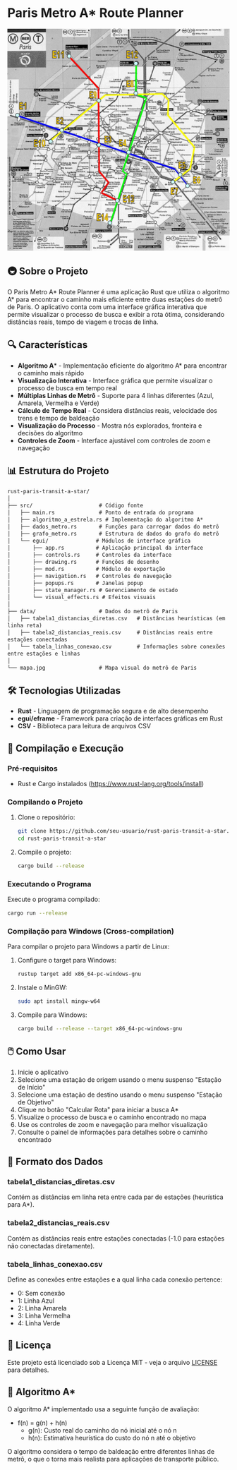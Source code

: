 # Paris Metro A* Route Planner

![Metro Paris Map](./mapa.jpg)

## 🚇 Sobre o Projeto

O Paris Metro A* Route Planner é uma aplicação Rust que utiliza o algoritmo A* para encontrar o caminho mais eficiente entre duas estações do metrô de Paris. O aplicativo conta com uma interface gráfica interativa que permite visualizar o processo de busca e exibir a rota ótima, considerando distâncias reais, tempo de viagem e trocas de linha.

## 🔍 Características

- **Algoritmo A*** - Implementação eficiente do algoritmo A* para encontrar o caminho mais rápido
- **Visualização Interativa** - Interface gráfica que permite visualizar o processo de busca em tempo real
- **Múltiplas Linhas de Metrô** - Suporte para 4 linhas diferentes (Azul, Amarela, Vermelha e Verde)
- **Cálculo de Tempo Real** - Considera distâncias reais, velocidade dos trens e tempo de baldeação
- **Visualização do Processo** - Mostra nós explorados, fronteira e decisões do algoritmo
- **Controles de Zoom** - Interface ajustável com controles de zoom e navegação

## 📊 Estrutura do Projeto

```
rust-paris-transit-a-star/
│
├── src/                     # Código fonte
│   ├── main.rs              # Ponto de entrada do programa
│   ├── algoritmo_a_estrela.rs # Implementação do algoritmo A*
│   ├── dados_metro.rs       # Funções para carregar dados do metrô
│   ├── grafo_metro.rs       # Estrutura de dados do grafo do metrô
│   └── egui/               # Módulos de interface gráfica
│       ├── app.rs          # Aplicação principal da interface
│       ├── controls.rs     # Controles da interface
│       ├── drawing.rs      # Funções de desenho
│       ├── mod.rs          # Módulo de exportação
│       ├── navigation.rs   # Controles de navegação
│       ├── popups.rs       # Janelas popup
│       ├── state_manager.rs # Gerenciamento de estado
│       └── visual_effects.rs # Efeitos visuais
│
├── data/                    # Dados do metrô de Paris
│   ├── tabela1_distancias_diretas.csv   # Distâncias heurísticas (em linha reta)
│   ├── tabela2_distancias_reais.csv     # Distâncias reais entre estações conectadas
│   └── tabela_linhas_conexao.csv        # Informações sobre conexões entre estações e linhas
│
└── mapa.jpg                 # Mapa visual do metrô de Paris
```

## 🛠️ Tecnologias Utilizadas

- **Rust** - Linguagem de programação segura e de alto desempenho
- **egui/eframe** - Framework para criação de interfaces gráficas em Rust
- **CSV** - Biblioteca para leitura de arquivos CSV

## 🚀 Compilação e Execução

### Pré-requisitos

- Rust e Cargo instalados (https://www.rust-lang.org/tools/install)

### Compilando o Projeto

1. Clone o repositório:
   ```bash
   git clone https://github.com/seu-usuario/rust-paris-transit-a-star.git
   cd rust-paris-transit-a-star
   ```

2. Compile o projeto:
   ```bash
   cargo build --release
   ```

### Executando o Programa

Execute o programa compilado:
```bash
cargo run --release
```

### Compilação para Windows (Cross-compilation)

Para compilar o projeto para Windows a partir de Linux:

1. Configure o target para Windows:
   ```bash
   rustup target add x86_64-pc-windows-gnu
   ```

2. Instale o MinGW:
   ```bash
   sudo apt install mingw-w64
   ```

3. Compile para Windows:
   ```bash
   cargo build --release --target x86_64-pc-windows-gnu
   ```

## 🖱️ Como Usar

1. Inicie o aplicativo
2. Selecione uma estação de origem usando o menu suspenso "Estação de Início"
3. Selecione uma estação de destino usando o menu suspenso "Estação de Objetivo"
4. Clique no botão "Calcular Rota" para iniciar a busca A*
5. Visualize o processo de busca e o caminho encontrado no mapa
6. Use os controles de zoom e navegação para melhor visualização
7. Consulte o painel de informações para detalhes sobre o caminho encontrado

## 🧪 Formato dos Dados

### tabela1_distancias_diretas.csv
Contém as distâncias em linha reta entre cada par de estações (heurística para A*).

### tabela2_distancias_reais.csv
Contém as distâncias reais entre estações conectadas (-1.0 para estações não conectadas diretamente).

### tabela_linhas_conexao.csv
Define as conexões entre estações e a qual linha cada conexão pertence:
- 0: Sem conexão
- 1: Linha Azul
- 2: Linha Amarela
- 3: Linha Vermelha
- 4: Linha Verde

## 📝 Licença

Este projeto está licenciado sob a Licença MIT - veja o arquivo [LICENSE](LICENSE) para detalhes.

## 🧠 Algoritmo A*

O algoritmo A* implementado usa a seguinte função de avaliação:
- f(n) = g(n) + h(n)
  - g(n): Custo real do caminho do nó inicial até o nó n
  - h(n): Estimativa heurística do custo do nó n até o objetivo
  
O algoritmo considera o tempo de baldeação entre diferentes linhas de metrô, o que o torna mais realista para aplicações de transporte público.